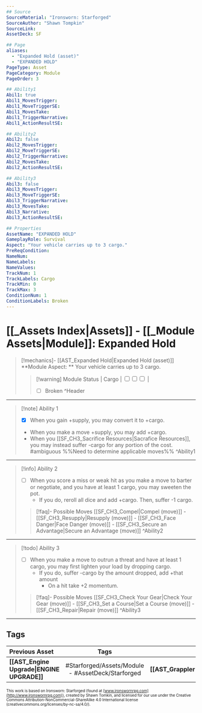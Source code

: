 ```yaml
---
## Source
SourceMaterial: "Ironsworn: Starforged"
SourceAuthor: "Shawn Tompkin"
SourceLink: 
AssetDeck: SF

## Page
aliases:
  - "Expanded Hold (asset)"
  - "EXPANDED HOLD"
PageType: Asset
PageCategory: Module
PageOrder: 3

## Ability1
Abil1: true
Abil1_MovesTrigger:
Abil1_MoveTriggerSE:
Abil1_MovesTake:
Abil1_TriggerNarrative:
Abil1_ActionResultSE:

## Ability2
Abil2: false
Abil2_MovesTrigger:
Abil2_MoveTriggerSE:
Abil2_TriggerNarrative:
Abil2_MovesTake:
Abil2_ActionResultSE:

## Ability3
Abil3: false
Abil3_MovesTrigger:
Abil3_MoveTriggerSE:
Abil3_TriggerNarrative:
Abil3_MovesTake:
Abil3_Narrative:
Abil3_ActionResultSE:

## Properties
AssetName: "EXPANDED HOLD"
GameplayRole: Survival
Aspect: "Your vehicle carries up to 3 cargo."
PreReqCondition:
NameNum:
NameLabels:
NameValues:
TrackNum: 1
TrackLabels: Cargo
TrackMin: 0
TrackMax: 3
ConditionNum: 1
ConditionLabels: Broken
---
```

# [[_Assets Index|Assets]] - [[_Module Assets|Module]]: Expanded Hold
> [!mechanics]- [[AST_Expanded Hold|Expanded Hold (asset)]]
> **Module Aspect: ** Your vehicle carries up to 3 cargo. 
> > [!warning] Module Status | Cargo | <input type="checkbox" /><input type="checkbox" /><input type="checkbox" /> |
> > - [ ] Broken ^Header
___
> [!note] Ability 1
> - [x] When you gain +supply, you may convert it to +cargo. 
> - When you make a move +supply, you may add +cargo. 
> - When you [[SF_CH3_Sacrifice Resources|Sacrafice Resources]], you may instead suffer -cargo for any portion of the cost. #ambiguous %%Need to determine applicable moves%% ^Ability1
___
> [!info] Ability 2
> - [ ] When you score a miss or weak hit as you make a move to barter or negotiate, and you have at least 1 cargo, you may sweeten the pot.
> 	- If you do, reroll all dice and add +cargo. Then, suffer -1 cargo.
> > [!faq]- Possible Moves
> > [[SF_CH3_Compel|Compel (move)]] - [[SF_CH3_Resupply|Resupply (move)]] - [[SF_CH3_Face Danger|Face Danger (move)]] - [[SF_CH3_Secure an Advantage|Secure an Advantage (move)]] ^Ability2
___
> [!todo] Ability 3
> - [ ] When you make a move to outrun a threat and have at least 1 cargo, you may first lighten your load by dropping cargo. 
> 	- If you do, suffer -cargo by the amount dropped, add +that amount
> 		- On a hit take +2 momentum.
> > [!faq]- Possible Moves
> > [[SF_CH3_Check Your Gear|Check Your Gear (move)]] - [[SF_CH3_Set a Course|Set a Course (move)]] - [[SF_CH3_Repair|Repair (move)]] ^Ability3
___

## Tags
| Previous Asset | Tags | Next Asset |
| :--- | :---: | ---: |
| **[[AST_Engine Upgrade\|ENGINE UPGRADE]]** | #Starforged/Assets/Module - #AssetDeck/Starforged | **[[AST_Grappler\|GRAPPLER]]** |

<font size=-2>This work is based on Ironsworn: Starforged (found at [www.ironswornrpg.com](http://www.ironswornrpg.com)), created by Shawn Tomkin, and licensed for our use under the Creative Commons Attribution-NonCommercial-ShareAlike 4.0 International license  (creativecommons.org/licenses/by-nc-sa/4.0/).</font>